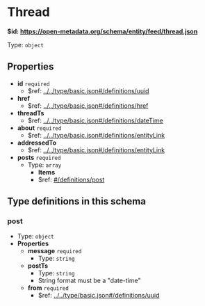 # Thread

<b id="https/open-metadata.org/schema/entity/feed/thread.json">&#36;id: https://open-metadata.org/schema/entity/feed/thread.json</b>

Type: `object`

## Properties
 - **id** `required`
	 - &#36;ref: [../../type/basic.json#/definitions/uuid](../types/basic.md#uuid)
 - **href**
	 - &#36;ref: [../../type/basic.json#/definitions/href](../types/basic.md#href)
 - **threadTs**
	 - &#36;ref: [../../type/basic.json#/definitions/dateTime](../types/basic.md#datetime)
 - **about** `required`
	 - &#36;ref: [../../type/basic.json#/definitions/entityLink](../types/basic.md#entitylink)
 - **addressedTo**
	 - &#36;ref: [../../type/basic.json#/definitions/entityLink](../types/basic.md#entitylink)
 - **posts** `required`
	 - Type: `array`
		 - **Items**
		 - &#36;ref: [#/definitions/post](#post)


## Type definitions in this schema
### post

 - Type: `object`
 - **Properties**
	 - **message** `required`
		 - Type: `string`
	 - **postTs**
		 - Type: `string`
		 - String format must be a "date-time"
	 - **from** `required`
		 - &#36;ref: [../../type/basic.json#/definitions/uuid](../types/basic.md#uuid)


